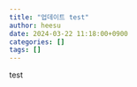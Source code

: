 ```yaml
---
title: "업데이트 test"
author: heesu
date: 2024-03-22 11:18:00+0900
categories: []
tags: []
---
```



test

